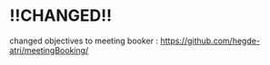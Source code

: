 # !!CHANGED!!
changed objectives to meeting booker : https://github.com/hegde-atri/meetingBooking/ 
